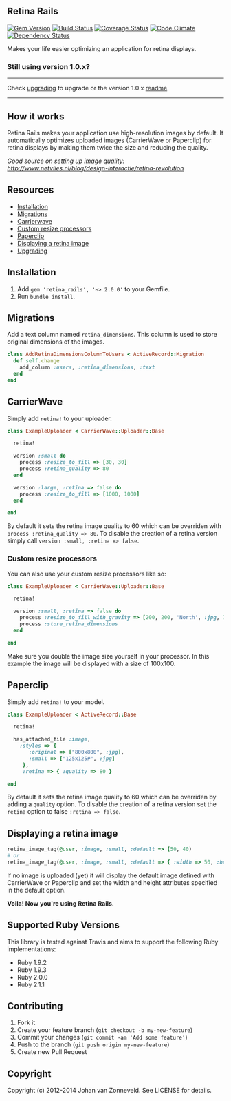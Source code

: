 ## Retina Rails

[![Gem Version](https://badge.fury.io/rb/retina_rails.png)](http://badge.fury.io/rb/retina_rails) [![Build Status](https://secure.travis-ci.org/jhnvz/retina_rails.png?branch=master)](http://travis-ci.org/jhnvz/retina_rails) [![Coverage Status](https://coveralls.io/repos/jhnvz/retina_rails/badge.png?branch=master)](https://coveralls.io/r/jhnvz/retina_rails) [![Code Climate](https://codeclimate.com/github/jhnvz/retina_rails.png)](https://codeclimate.com/github/jhnvz/retina_rails) [![Dependency Status](https://gemnasium.com/jhnvz/retina_rails.png)](https://gemnasium.com/jhnvz/retina_rails)

Makes your life easier optimizing an application for retina displays.

### Still using version 1.0.x?

---

Check [upgrading](https://github.com/jhnvz/retina_rails/blob/master/UPGRADING.md) to upgrade or the version 1.0.x [readme](https://github.com/jhnvz/retina_rails/tree/1.0.4).

---

How it works
------------

Retina Rails makes your application use high-resolution images by default. It automatically optimizes uploaded images (CarrierWave or Paperclip) for retina displays by making them twice the size and reducing the quality.

*Good source on setting up image quality: http://www.netvlies.nl/blog/design-interactie/retina-revolution*

Resources
------------

- [Installation](#installation)
- [Migrations](#migrations)
- [Carrierwave](#carrierwave)
 - [Custom resize processors](#custom-resize-processors)
- [Paperclip](#paperclip)
- [Displaying a retina image](#displaying-a-retina-image)
- [Upgrading](https://github.com/jhnvz/retina_rails/blob/master/UPGRADING.md) 

Installation
------------

1. Add `gem 'retina_rails', '~> 2.0.0'` to your Gemfile.
1. Run `bundle install`.

Migrations
------------

Add a text column named `retina_dimensions`. This column is used to store original dimensions of the images.

```ruby
class AddRetinaDimensionsColumnToUsers < ActiveRecord::Migration
  def self.change
    add_column :users, :retina_dimensions, :text
  end
end
```

CarrierWave
------------

Simply add `retina!` to your uploader.

```ruby
class ExampleUploader < CarrierWave::Uploader::Base

  retina!

  version :small do
    process :resize_to_fill => [30, 30]
    process :retina_quality => 80
  end

  version :large, :retina => false do
    process :resize_to_fill => [1000, 1000]
  end

end
```

By default it sets the retina image quality to 60 which can be overriden with `process :retina_quality => 80`. To disable the creation of a retina version simply call `version :small, :retina => false`.

### Custom resize processors

You can also use your custom resize processors like so:

```ruby
class ExampleUploader < CarrierWave::Uploader::Base

  retina!

  version :small, :retina => false do
    process :resize_to_fill_with_gravity => [200, 200, 'North', :jpg, 75]
    process :store_retina_dimensions
  end

end
```

Make sure you double the image size yourself in your processor. In this example the image will be displayed with a size of 100x100.


Paperclip
------------

Simply add `retina!` to your model.

```ruby
class ExampleUploader < ActiveRecord::Base

  retina!

  has_attached_file :image,
    :styles => {
       :original => ["800x800", :jpg],
       :small => ["125x125#", :jpg]
     },
     :retina => { :quality => 80 }

end
```

By default it sets the retina image quality to 60 which can be overriden by adding a `quality` option. To disable the creation of a retina version set the `retina` option to false `:retina => false`.

Displaying a retina image
------------

```ruby
retina_image_tag(@user, :image, :small, :default => [50, 40)
# or
retina_image_tag(@user, :image, :small, :default => { :width => 50, :height => 40 })
```

If no image is uploaded (yet) it will display the default image defined with CarrierWave or Paperclip and set the width and height attributes specified in the default option.

**Voila! Now you're using Retina Rails.**

Supported Ruby Versions
------------

This library is tested against Travis and aims to support the following Ruby
implementations:

* Ruby 1.9.2
* Ruby 1.9.3
* Ruby 2.0.0
* Ruby 2.1.1

Contributing
------------

1. Fork it
2. Create your feature branch (`git checkout -b my-new-feature`)
3. Commit your changes (`git commit -am 'Add some feature'`)
4. Push to the branch (`git push origin my-new-feature`)
5. Create new Pull Request

Copyright
------------

Copyright (c) 2012-2014 Johan van Zonneveld. See LICENSE for details.
